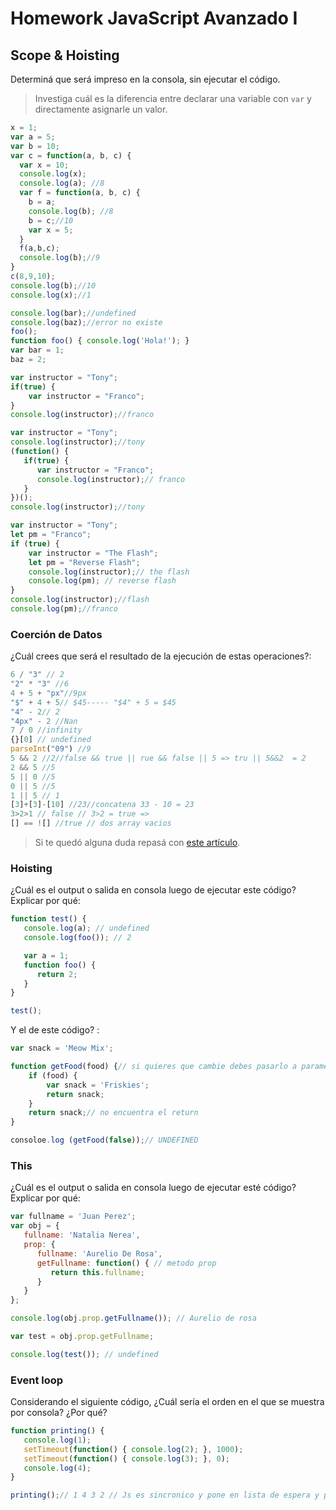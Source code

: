 
# Homework JavaScript Avanzado I

## Scope & Hoisting

Determiná que será impreso en la consola, sin ejecutar el código.

> Investiga cuál es la diferencia entre declarar una variable con `var` y directamente asignarle un valor.

```javascript
x = 1;
var a = 5;
var b = 10;
var c = function(a, b, c) {
  var x = 10;
  console.log(x);
  console.log(a); //8
  var f = function(a, b, c) {
    b = a;
    console.log(b); //8
    b = c;//10
    var x = 5;
  }
  f(a,b,c);
  console.log(b);//9
}
c(8,9,10);
console.log(b);//10
console.log(x);//1
```

```javascript
console.log(bar);//undefined
console.log(baz);//error no existe
foo();
function foo() { console.log('Hola!'); }
var bar = 1;
baz = 2;
```

```javascript
var instructor = "Tony";
if(true) {
    var instructor = "Franco";
}
console.log(instructor);//franco
```

```javascript
var instructor = "Tony";
console.log(instructor);//tony
(function() {
   if(true) {
      var instructor = "Franco";
      console.log(instructor);// franco
   }
})();
console.log(instructor);//tony
```

```javascript
var instructor = "Tony";
let pm = "Franco";
if (true) {
    var instructor = "The Flash";
    let pm = "Reverse Flash";
    console.log(instructor);// the flash 
    console.log(pm); // reverse flash
}
console.log(instructor);//flash
console.log(pm);//franco
```
### Coerción de Datos

¿Cuál crees que será el resultado de la ejecución de estas operaciones?:

```javascript
6 / "3" // 2
"2" * "3" //6
4 + 5 + "px"//9px
"$" + 4 + 5// $45----- "$4" + 5 = $45
"4" - 2// 2
"4px" - 2 //Nan
7 / 0 //infinity
{}[0] // undefined
parseInt("09") //9
5 && 2 //2//false && true || rue && false || 5 => tru || 5&&2  = 2
2 && 5 //5 
5 || 0 //5
0 || 5 //5
1 || 5 // 1
[3]+[3]-[10] //23//concatena 33 - 10 = 23
3>2>1 // false // 3>2 = true =>
[] == ![] //true // dos array vacios 
```

> Si te quedó alguna duda repasá con [este artículo](http://javascript.info/tutorial/object-conversion).


### Hoisting

¿Cuál es el output o salida en consola luego de ejecutar este código? Explicar por qué:

```javascript
function test() {
   console.log(a); // undefined
   console.log(foo()); // 2

   var a = 1;
   function foo() {
      return 2;
   }
}

test();
```

Y el de este código? :

```javascript
var snack = 'Meow Mix';

function getFood(food) {// si quieres que cambie debes pasarlo a parametro para que entre a la funcion.
    if (food) {
        var snack = 'Friskies';
        return snack;
    }
    return snack;// no encuentra el return 
}

consoloe.log (getFood(false));// UNDEFINED 
```


### This

¿Cuál es el output o salida en consola luego de ejecutar esté código? Explicar por qué:

```javascript
var fullname = 'Juan Perez';
var obj = {
   fullname: 'Natalia Nerea',
   prop: {
      fullname: 'Aurelio De Rosa',
      getFullname: function() { // metodo prop
         return this.fullname;
      }
   }
};

console.log(obj.prop.getFullname()); // Aurelio de rosa

var test = obj.prop.getFullname;

console.log(test()); // undefined
```

### Event loop

Considerando el siguiente código, ¿Cuál sería el orden en el que se muestra por consola? ¿Por qué?

```javascript
function printing() {
   console.log(1);
   setTimeout(function() { console.log(2); }, 1000);
   setTimeout(function() { console.log(3); }, 0);
   console.log(4);
}

printing();// 1 4 3 2 // Js es sincronico y pone en lista de espera y primer ejecuta los que no 
```
